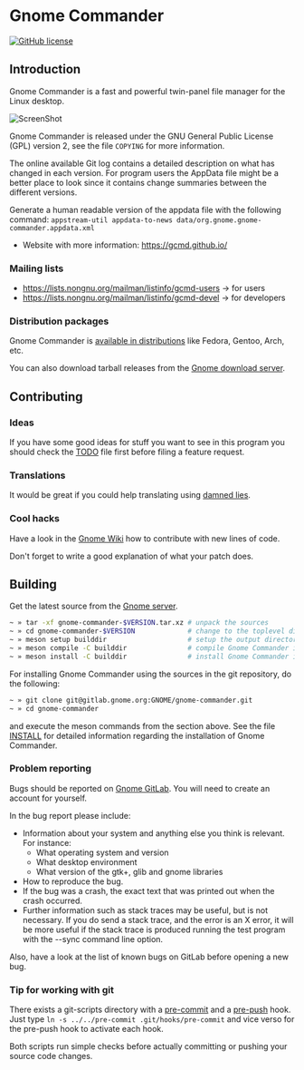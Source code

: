 # Gnome Commander #

[![GitHub license](https://img.shields.io/badge/license-GPLv2-blue.svg)](https://raw.githubusercontent.com/GNOME/gnome-commander/master/COPYING)

## Introduction ##

Gnome Commander is a fast and powerful twin-panel file manager for the Linux desktop.

![ScreenShot](https://gcmd.github.io/ss/MainWin-Classic.png)

Gnome Commander is released under the GNU General Public License (GPL) version 2,
see the file ``COPYING`` for more information.

The online available Git log contains a detailed description on what has changed
in each version. For program users the AppData file might be a better place to
look since it contains change summaries between the different versions.

Generate a human readable version of the appdata file with the following command:
  `appstream-util appdata-to-news data/org.gnome.gnome-commander.appdata.xml`

* Website with more information: https://gcmd.github.io/

### Mailing lists ###

* https://lists.nongnu.org/mailman/listinfo/gcmd-users → for users
* https://lists.nongnu.org/mailman/listinfo/gcmd-devel → for developers

### Distribution packages ###

Gnome Commander is
[available in distributions](https://gcmd.github.io/download.html#external)
like Fedora, Gentoo, Arch, etc.

You can also download tarball releases from the [Gnome download server](https://download.gnome.org/sources/gnome-commander/).

## Contributing ##

### Ideas ###

If you have some good ideas for stuff you want to see in this program you
should check the [TODO](TODO) file first before filing a feature request.

### Translations ###

It would be great if you could help translating using [damned lies](https://l10n.gnome.org/).

### Cool hacks ###

Have a look in the [Gnome Wiki](https://wiki.gnome.org/GitLab#GitLab_workflow_for_code_contribution) how to contribute with new lines of code.

Don't forget to write a good explanation of what your patch does.

## Building ##

Get the latest source from the [Gnome server](https://download.gnome.org/sources/gnome-commander/).

```bash
~ » tar -xf gnome-commander-$VERSION.tar.xz # unpack the sources
~ » cd gnome-commander-$VERSION             # change to the toplevel directory
~ » meson setup builddir                    # setup the output directory for building the sources through meson
~ » meson compile -C builddir               # compile Gnome Commander into builddir directory
~ » meson install -C builddir               # install Gnome Commander in the system
```

For installing Gnome Commander using the sources in the git repository, do the following:

```bash
~ » git clone git@gitlab.gnome.org:GNOME/gnome-commander.git
~ » cd gnome-commander
```

and execute the meson commands from the section above. See the file [INSTALL](INSTALL)
for detailed information regarding the installation of Gnome Commander.

### Problem reporting ###

Bugs should be reported on [Gnome GitLab](https://gitlab.gnome.org/GNOME/gnome-commander/issues).
You will need to create an account for yourself.

In the bug report please include:

* Information about your system and anything else you think is relevant.
For instance:
  * What operating system and version
  * What desktop environment
  * What version of the gtk+, glib and gnome libraries
* How to reproduce the bug.
* If the bug was a crash, the exact text that was printed out when the
  crash occurred.
* Further information such as stack traces may be useful, but is not
  necessary. If you do send a stack trace, and the error is an X error,
  it will be more useful if the stack trace is produced running the test
  program with the --sync command line option.

Also, have a look at the list of known bugs on GitLab before opening a new bug.

### Tip for working with git ###

There exists a git-scripts directory with a [pre-commit](pre-commit)
and a [pre-push](pre-push) hook. Just type ``ln -s ../../pre-commit
.git/hooks/pre-commit`` and vice verso for the pre-push hook to
activate each hook.

Both scripts run simple checks before actually committing or pushing
your source code changes.
